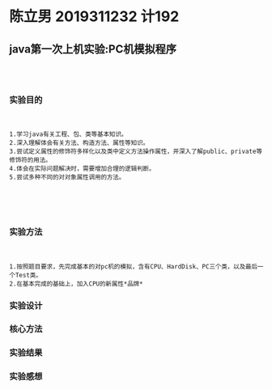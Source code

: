 # 陈立男 2019311232 计192 

## java第一次上机实验:PC机模拟程序 
<br>
<br>

### 实验目的  

<br>

    1.学习java有关工程、包、类等基本知识。
    2.深入理解体会有关方法、构造方法、属性等知识。
    3.尝试定义属性的修饰符多样化以及类中定义方法操作属性，并深入了解public、private等修饰符的用法。
    4.体会在实际问题解决时，需要增加合理的逻辑判断。
    5.尝试多种不同的对对象属性调用的方法。

<br>
<br>
<br>

### 实验方法

<br>


    1.按照题目要求，先完成基本的对pc机的模拟，含有CPU、HardDisk、PC三个类，以及最后一个Test类。
    2.在基本完成的基础上，加入CPU的新属性*品牌*
    
    
### 实验设计
### 核心方法
### 实验结果
### 实验感想
